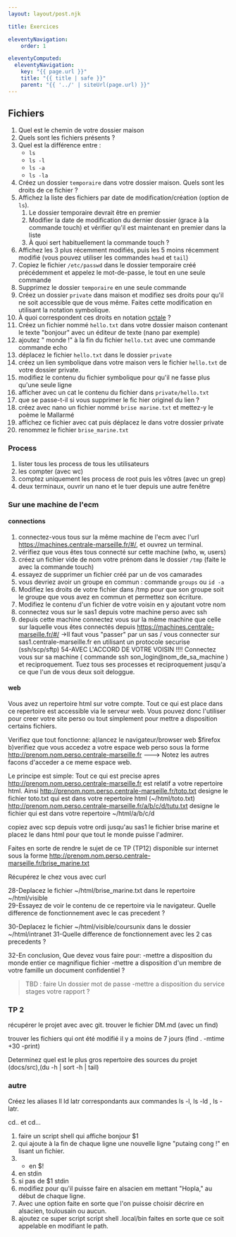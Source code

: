 ```yaml
---
layout: layout/post.njk

title: Exercices

eleventyNavigation:
    order: 1

eleventyComputed:
  eleventyNavigation:
    key: "{{ page.url }}"
    title: "{{ title | safe }}"
    parent: "{{ '../' | siteUrl(page.url) }}"
---
```


## Fichiers

1. Quel est le chemin de votre dossier maison
2. Quels sont les fichiers présents ?
3. Quel est la différence entre :
   - `ls`
   - `ls -l`
   - `ls -a`
   - `ls -la`
4. Créez un dossier `temporaire` dans votre dossier maison. Quels sont les droits de ce fichier ?
5. Affichez la liste des fichiers par date de modification/création (option de `ls`).
   1. Le dossier temporaire devrait être en premier
   2. Modifier la date de modification du dernier dossier (grace à la commande touch) et vérifier qu'il est maintenant en premier dans la liste
   3. À quoi sert habituellement la commande touch ?
6. Affichez les 3 plus récemment modifiés, puis les 5 moins récemment modifié (vous pouvez utiliser les commandes `head` et `tail`)
7. Copiez le fichier `/etc/passwd` dans le dossier temporaire créé précédemment et appelez le mot-de-passe, le tout en une seule commande
8. Supprimez le dossier `temporaire` en une seule commande
9. Créez un dossier `private` dans maison et modifiez ses droits pour qu'il ne soit accessible que de vous même. Faites cette modification en utilisant la notation symbolique.
10. À quoi correspondent ces droits en notation [octale](https://docs.oracle.com/cd/E19504-01/802-5750/6i9g464pv/index.html) ?
11. Créez un fichier nommé `hello.txt` dans votre dossier maison contenant le texte "bonjour" avec un éditeur de texte (nano par exemple)
12. ajoutez " monde !" à la fin du fichier `hello.txt` avec une commande commande echo
13. déplacez le fichier `hello.txt` dans le dossier `private`
14. créez un lien symbolique dans votre maison vers le fichier `hello.txt` de votre dossier private.
15. modifiez le contenu du fichier symbolique pour qu'il ne fasse plus qu'une seule ligne
16. afficher  avec un cat le contenu du fichier dans `private/hello.txt`
17. que se passe-t-il si vous supprimer le fic hier originel du lien ?
18. créez avec nano un fichier nommé `brise marine.txt` et mettez-y le poème le Mallarmé
19. affichez ce fichier avec cat puis déplacez le dans votre dossier private
20. renommez le fichier `brise_marine.txt`

### Process

1. lister tous les process de tous les utilisateurs
2. les compter (avec wc)
3. comptez uniquement les process de root puis les vôtres (avec un grep)
4. deux terminaux, ouvrir un nano et le tuer depuis une autre fenêtre

### Sur une machine de l'ecm

#### connections

1. connectez-vous tous sur la même machine de l'ecm avec l'url <https://machines.centrale-marseille.fr/#/>, et ouvrez un terminal.
2. vérifiez que vous êtes tous connecté sur cette machine (who, w, users)
3. créez un fichier vide de nom votre prénom dans le dossier `/tmp` (faite le avec la commande touch)
4. essayez de supprimer un fichier créé par un de vos camarades
5. vous devriez avoir un groupe en commun : commande `groups` ou `id -a`
6. Modifiez les droits de votre fichier dans /tmp pour que son groupe soit le groupe que vous avez en commun et permettez son écriture.
7. Modifiez le contenu d'un fichier de votre voisin en y ajoutant votre nom
8. connectez vous sur le sas1 depuis votre machine perso avec ssh
9. depuis cette machine connectez vous sur la même machine que celle sur laquelle vous êtes connectés depuis <https://machines.centrale-marseille.fr/#/>
->Il faut vous "passer" par un sas / vous connecter sur sas1.centrale-marseille.fr en utilisant un protocole securise (ssh/scp/sftp)
54-AVEC L'ACCORD DE VOTRE VOISIN !!!!
   Connectez vous sur sa machine ( commande ssh son_login@nom_de_sa_machine ) et reciproquement.
   Tuez tous ses processes et reciproquement
   jusqu'a ce que l'un de vous deux soit deloggue.

#### web

Vous avez un repertoire html sur votre compte.
Tout ce qui est place dans ce repertoire est accessible via le serveur web.
Vous pouvez donc l'utiliser pour creer votre site perso ou tout simplement pour mettre a disposition certains fichiers.


Verifiez que tout fonctionne:
  a)lancez le navigateur/browser web 
		$firefox 
  b)verifiez que vous accedez a votre espace web perso sous la forme http://prenom.nom.perso.centrale-marseille.fr
---> Notez les autres facons d'acceder a ce meme espace web.

Le principe est simple:
 Tout ce qui est precise apres http://prenom.nom.perso.centrale-marseille.fr est relatif a votre repertoire html.
 Ainsi http://prenom.nom.perso.centrale-marseille.fr/toto.txt  designe le fichier toto.txt qui est dans votre repertoire html (~/html/toto.txt)
 	http://prenom.nom.perso.centrale-marseille.fr/a/b/c/d/tutu.txt designe le fichier qui est dans votre repertoire ~/html/a/b/c/d	 

copiez avec scp depuis votre ordi jusqu'au sas1 le fichier brise marine et placez le dans html pour que tout le monde puisse l'admirer.

Faites en sorte de rendre le sujet de ce TP (TP12) disponible sur internet sous la forme  http://prenom.nom.perso.centrale-marseille.fr/brise_marine.txt

Récupérez le chez vous avec curl


28-Deplacez le fichier ~/html/brise_marine.txt dans le repertoire ~/html/visible  
29-Essayez de voir le contenu de ce repertoire via le navigateur.
Quelle difference de fonctionnement avec le cas precedent ? 

30-Deplacez le fichier  ~/html/visible/coursunix dans le dossier ~/html/intranet
31-Quelle difference de fonctionnement avec les 2 cas precedents ?

32-En conclusion, Que devez vous faire pour:
	-mettre a disposition du monde entier ce magnifique fichier
	-mettre a disposition d'un membre de votre famille un document confidentiel ?
  > TBD : faire Un dossier mot de passe
	-mettre a disposition du service stages votre rapport ?



### TP 2

récupérer le projet avec avec git.
trouver le fichier DM.md (avec un find)

trouver les fichiers qui ont été modifié il y a moins de 7 jours (find . -mtime +30 -print)

Determinez quel est le plus gros repertoire des sources du projet (docs/src),(du -h | sort -h | tail)

### autre

Créez les aliases ll ld latr correspondants aux commandes ls -l, ls -ld , ls -latr.

cd.. et cd...

1. faire un script shell qui affiche bonjour $1
2. qui ajoute à la fin de chaque ligne une nouvelle ligne "putaing cong !" en lisant un fichier.
3. - en $!
4. en stdin
5. si pas de $1 stdin
6. modifiez pour qu'il puisse faire en alsacien em mettant "Hopla," au début de chaque ligne.
7. Avec une option faite en sorte que l'on puisse choisir décrire en alsacien, toulousain ou aucun.
8. ajoutez ce super script script shell  .local/bin  faites en sorte que ce soit appelable en modifiant le path.